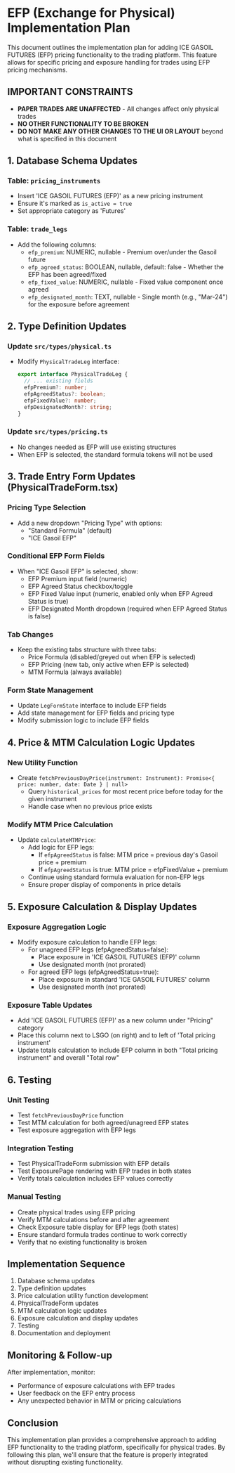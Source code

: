 # EFP (Exchange for Physical) Implementation Plan

This document outlines the implementation plan for adding ICE GASOIL FUTURES (EFP) pricing functionality to the trading platform. This feature allows for specific pricing and exposure handling for trades using EFP pricing mechanisms.

## IMPORTANT CONSTRAINTS

- **PAPER TRADES ARE UNAFFECTED** - All changes affect only physical trades
- **NO OTHER FUNCTIONALITY TO BE BROKEN**
- **DO NOT MAKE ANY OTHER CHANGES TO THE UI OR LAYOUT** beyond what is specified in this document

## 1. Database Schema Updates

### Table: `pricing_instruments`
- Insert 'ICE GASOIL FUTURES (EFP)' as a new pricing instrument
- Ensure it's marked as `is_active = true`
- Set appropriate category as 'Futures'

### Table: `trade_legs`
- Add the following columns:
  - `efp_premium`: NUMERIC, nullable - Premium over/under the Gasoil future
  - `efp_agreed_status`: BOOLEAN, nullable, default: false - Whether the EFP has been agreed/fixed
  - `efp_fixed_value`: NUMERIC, nullable - Fixed value component once agreed
  - `efp_designated_month`: TEXT, nullable - Single month (e.g., "Mar-24") for the exposure before agreement

## 2. Type Definition Updates

### Update `src/types/physical.ts`
- Modify `PhysicalTradeLeg` interface:
  ```typescript
  export interface PhysicalTradeLeg {
    // ... existing fields
    efpPremium?: number;
    efpAgreedStatus?: boolean;
    efpFixedValue?: number;
    efpDesignatedMonth?: string;
  }
  ```

### Update `src/types/pricing.ts`
- No changes needed as EFP will use existing structures
- When EFP is selected, the standard formula tokens will not be used

## 3. Trade Entry Form Updates (PhysicalTradeForm.tsx)

### Pricing Type Selection
- Add a new dropdown "Pricing Type" with options:
  - "Standard Formula" (default)
  - "ICE Gasoil EFP"

### Conditional EFP Form Fields
- When "ICE Gasoil EFP" is selected, show:
  - EFP Premium input field (numeric)
  - EFP Agreed Status checkbox/toggle
  - EFP Fixed Value input (numeric, enabled only when EFP Agreed Status is true)
  - EFP Designated Month dropdown (required when EFP Agreed Status is false)

### Tab Changes
- Keep the existing tabs structure with three tabs:
  - Price Formula (disabled/greyed out when EFP is selected)
  - EFP Pricing (new tab, only active when EFP is selected)
  - MTM Formula (always available)

### Form State Management
- Update `LegFormState` interface to include EFP fields
- Add state management for EFP fields and pricing type
- Modify submission logic to include EFP fields

## 4. Price & MTM Calculation Logic Updates

### New Utility Function
- Create `fetchPreviousDayPrice(instrument: Instrument): Promise<{ price: number, date: Date } | null>`
  - Query `historical_prices` for most recent price before today for the given instrument
  - Handle case when no previous price exists

### Modify MTM Price Calculation
- Update `calculateMTMPrice`:
  - Add logic for EFP legs:
    - If `efpAgreedStatus` is false: MTM price = previous day's Gasoil price + premium
    - If `efpAgreedStatus` is true: MTM price = efpFixedValue + premium
  - Continue using standard formula evaluation for non-EFP legs
  - Ensure proper display of components in price details

## 5. Exposure Calculation & Display Updates

### Exposure Aggregation Logic
- Modify exposure calculation to handle EFP legs:
  - For unagreed EFP legs (efpAgreedStatus=false):
    - Place exposure in 'ICE GASOIL FUTURES (EFP)' column
    - Use designated month (not prorated)
  - For agreed EFP legs (efpAgreedStatus=true):
    - Place exposure in standard 'ICE GASOIL FUTURES' column
    - Use designated month (not prorated)

### Exposure Table Updates
- Add 'ICE GASOIL FUTURES (EFP)' as a new column under "Pricing" category
- Place this column next to LSGO (on right) and to left of 'Total pricing instrument'
- Update totals calculation to include EFP column in both "Total pricing instrument" and overall "Total row"

## 6. Testing

### Unit Testing
- Test `fetchPreviousDayPrice` function
- Test MTM calculation for both agreed/unagreed EFP states
- Test exposure aggregation with EFP legs

### Integration Testing
- Test PhysicalTradeForm submission with EFP details
- Test ExposurePage rendering with EFP trades in both states
- Verify totals calculation includes EFP values correctly

### Manual Testing
- Create physical trades using EFP pricing
- Verify MTM calculations before and after agreement
- Check Exposure table display for EFP legs (both states)
- Ensure standard formula trades continue to work correctly
- Verify that no existing functionality is broken

## Implementation Sequence

1. Database schema updates
2. Type definition updates
3. Price calculation utility function development
4. PhysicalTradeForm updates
5. MTM calculation logic updates
6. Exposure calculation and display updates
7. Testing
8. Documentation and deployment

## Monitoring & Follow-up

After implementation, monitor:
- Performance of exposure calculations with EFP trades
- User feedback on the EFP entry process
- Any unexpected behavior in MTM or pricing calculations

## Conclusion

This implementation plan provides a comprehensive approach to adding EFP functionality to the trading platform, specifically for physical trades. By following this plan, we'll ensure that the feature is properly integrated without disrupting existing functionality.
